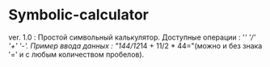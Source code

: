 # Symbolic-calculator

ver. 1.0 :
  Простой символьный калькулятор. Доступные операции : '*' '/' '+' '-'.
  Пример ввода данных : "144/12*14 + 11/2 * 44="(можно и без знака '=' и с любым количеством пробелов).
